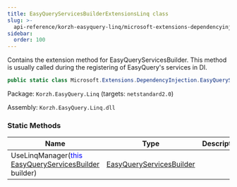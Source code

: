 ```yaml
---
title: EasyQueryServicesBuilderExtensionsLinq class
slug: >-
  api-reference/korzh-easyquery-linq/microsoft-extensions-dependencyinjection-namespace/easyqueryservicesbuilderextensionslinq-class
sidebar:
  order: 100
---
```


Contains the extension method for EasyQueryServicesBuilder.  This method is usually called during the registering of EasyQuery's services in DI.
```csharp
public static class Microsoft.Extensions.DependencyInjection.EasyQueryServicesBuilderExtensionsLinq

```
Package: `Korzh.EasyQuery.Linq` (targets: `netstandard2.0`)

Assembly: `Korzh.EasyQuery.Linq.dll`

### Static Methods

| Name | Type | Description | 
| --- | --- | --- | 
| UseLinqManager(<span style='color: blue'>this</span> [EasyQueryServicesBuilder](///easyquery/docs/api-reference/korzh-easyquery/microsoft-extensions-dependencyinjection-namespace/easyqueryservicesbuilder-class) builder) | [EasyQueryServicesBuilder](///easyquery/docs/api-reference/korzh-easyquery/microsoft-extensions-dependencyinjection-namespace/easyqueryservicesbuilder-class) |  |
